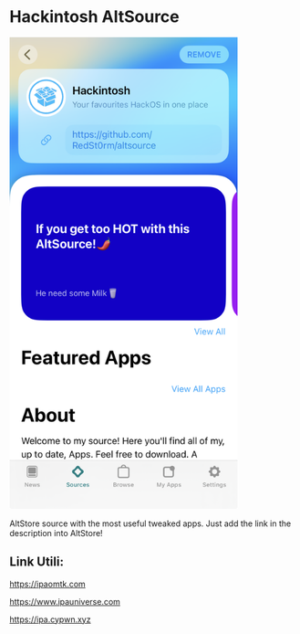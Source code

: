 # Hackintosh AltSource

<img src="screenshot/Home.png" alt="Home" width="400">

AltStore source with the most useful tweaked apps. Just add the link in the description into AltStore!

## Link Utili:
https://ipaomtk.com

https://www.ipauniverse.com

https://ipa.cypwn.xyz


